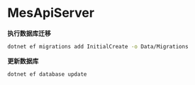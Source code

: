 # MesApiServer


**执行数据库迁移** 
```bash
dotnet ef migrations add InitialCreate -o Data/Migrations
```

**更新数据库**
```bash
dotnet ef database update
```
